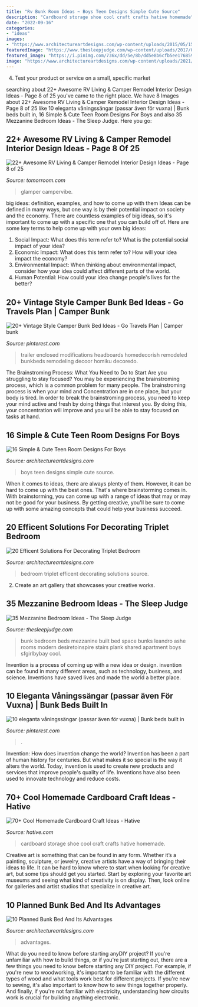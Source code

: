 ```yaml
---
title: "Rv Bunk Room Ideas ~ Boys Teen Designs Simple Cute Source"
description: "Cardboard storage shoe cool craft crafts hative homemade"
date: "2022-09-16"
categories:
- "ideas"
images:
- "https://www.architectureartdesigns.com/wp-content/uploads/2015/05/159-630x941.jpg"
featuredImage: "https://www.thesleepjudge.com/wp-content/uploads/2017/06/Small-Bunks.jpg"
featured_image: "https://i.pinimg.com/736x/dd/5e/8b/dd5e8b6cfb5ee1768596e7c91be2a4c3.jpg"
image: "https://www.architectureartdesigns.com/wp-content/uploads/2021/03/5-37.jpg"
---
```



4. Test your product or service on a small, specific market

	

		
searching about 22+ Awesome RV Living &amp; Camper Remodel Interior Design Ideas - Page 8 of 25 you've came to the right place. We have 8 Images about 22+ Awesome RV Living &amp; Camper Remodel Interior Design Ideas - Page 8 of 25 like 10 eleganta våningssängar (passar även för vuxna) | Bunk beds built in, 16 Simple &amp; Cute Teen Room Designs For Boys and also 35 Mezzanine Bedroom Ideas - The Sleep Judge. Here you go:
		
    
## 22+ Awesome RV Living &amp; Camper Remodel Interior Design Ideas - Page 8 Of 25

<img loading=lazy src="https://tomorroom.com/wp-content/uploads/2020/04/Amazing-RV-Living-Camper-Remodel-Interior-Design-Ideas-8.jpg" onerror="this.onerror=null;this.src='https://tse3.mm.bing.net/th?id=OIP.lL98Vne1R38Ai1etIToS0wHaJ4&amp;pid=15.1';" alt="22+ Awesome RV Living &amp; Camper Remodel Interior Design Ideas - Page 8 of 25">

_Source: tomorroom.com_

>glamper campervibe. 

	

big ideas: definition, examples, and how to come up with them
Ideas can be defined in many ways, but one way is by their potential impact on society and the economy. There are countless examples of big ideas, so it's important to come up with a specific one that you can build off of. Here are some key terms to help come up with your own big ideas:
1. Social Impact: What does this term refer to? What is the potential social impact of your idea?  
2. Economic Impact: What does this term refer to? How will your idea impact the economy?  
3. Environmental Impact: When thinking about environmental impact, consider how your idea could affect different parts of the world. 
4. Human Potential: How could your idea change people's lives for the better?

    
## 20+ Vintage Style Camper Bunk Bed Ideas - Go Travels Plan | Camper Bunk

<img loading=lazy src="https://i.pinimg.com/736x/80/c7/17/80c7177a5f05894788e9b7fd10c7e85b.jpg" onerror="this.onerror=null;this.src='https://tse1.mm.bing.net/th?id=OIP.R_LabMohCcm80t_kwC5vpAHaLD&amp;pid=15.1';" alt="20+ Vintage Style Camper Bunk Bed Ideas - Go Travels Plan | Camper bunk">

_Source: pinterest.com_

>trailer enclosed modifications headboards homedecorish remodeled bunkbeds remodeling decoor homiku decoredo. 

	

The Brainstroming Process: What You Need to Do to Start
Are you struggling to stay focused? You may be experiencing the brainstroming process, which is a common problem for many people. The brainstroming process is when your mind and Concentration are in one place, but your body is tired. In order to break the brainstroming process, you need to keep your mind active and fresh by doing things that interest you. By doing this, your concentration will improve and you will be able to stay focused on tasks at hand.

    
## 16 Simple &amp; Cute Teen Room Designs For Boys

<img loading=lazy src="https://www.architectureartdesigns.com/wp-content/uploads/2016/02/6-39-630x419.jpg" onerror="this.onerror=null;this.src='https://tse4.mm.bing.net/th?id=OIP.-ZIvtkJjRTz18QpxvM1U9AHaE7&amp;pid=15.1';" alt="16 Simple &amp; Cute Teen Room Designs For Boys">

_Source: architectureartdesigns.com_

>boys teen designs simple cute source. 

	

When it comes to ideas, there are always plenty of them. However, it can be hard to come up with the best ones. That's where brainstorming comes in. With brainstorming, you can come up with a range of ideas that may or may not be good for your business. By getting creative, you'll be sure to come up with some amazing concepts that could help your business succeed.

    
## 20 Efficent Solutions For Decorating Triplet Bedroom

<img loading=lazy src="https://www.architectureartdesigns.com/wp-content/uploads/2015/05/159-630x941.jpg" onerror="this.onerror=null;this.src='https://tse1.mm.bing.net/th?id=OIP.kQl6ac5BEWWyn_kLW4s5XwHaLD&amp;pid=15.1';" alt="20 Efficent Solutions For Decorating Triplet Bedroom">

_Source: architectureartdesigns.com_

>bedroom triplet efficent decorating solutions source. 

	

2. Create an art gallery that showcases your creative works.

    
## 35 Mezzanine Bedroom Ideas - The Sleep Judge

<img loading=lazy src="https://www.thesleepjudge.com/wp-content/uploads/2017/06/Small-Bunks.jpg" onerror="this.onerror=null;this.src='https://tse4.mm.bing.net/th?id=OIP.JjYm75tjkERnsjDDfPJN9wHaLH&amp;pid=15.1';" alt="35 Mezzanine Bedroom Ideas - The Sleep Judge">

_Source: thesleepjudge.com_

>bunk bedroom beds mezzanine built bed space bunks leandro ashe rooms modern desiretoinspire stairs plank shared apartment boys sfgirlbybay cool. 

	

Invention is a process of coming up with a new idea or design. invention can be found in many different areas, such as technology, business, and science. Inventions have saved lives and made the world a better place.

    
## 10 Eleganta Våningssängar (passar även För Vuxna) | Bunk Beds Built In

<img loading=lazy src="https://i.pinimg.com/736x/dd/5e/8b/dd5e8b6cfb5ee1768596e7c91be2a4c3.jpg" onerror="this.onerror=null;this.src='https://tse4.mm.bing.net/th?id=OIP.JA_LyOlGsW5Mb2TteV7eAQHaKJ&amp;pid=15.1';" alt="10 eleganta våningssängar (passar även för vuxna) | Bunk beds built in">

_Source: pinterest.com_

>. 

	

Invention: How does invention change the world?
Invention has been a part of human history for centuries. But what makes it so special is the way it alters the world. Today, invention is used to create new products and services that improve people's quality of life. Inventions have also been used to innovate technology and reduce costs.

    
## 70+ Cool Homemade Cardboard Craft Ideas - Hative

<img loading=lazy src="https://hative.com/wp-content/uploads/2014/04/cardboard-crafts/13-cardboard-shoe-storage.jpg" onerror="this.onerror=null;this.src='https://tse3.mm.bing.net/th?id=OIP.9Pa96wJwxVCW1WZjrLNPSAHaI0&amp;pid=15.1';" alt="70+ Cool Homemade Cardboard Craft Ideas - Hative">

_Source: hative.com_

>cardboard storage shoe cool craft crafts hative homemade. 

	

Creative art is something that can be found in any form. Whether it’s a painting, sculpture, or jewelry, creative artists have a way of bringing their ideas to life. It can be hard to know where to start when looking for creative art, but some tips should get you started. Start by exploring your favorite art museums and seeing what kind of creativity is on display. Then, look online for galleries and artist studios that specialize in creative art.

    
## 10 Planned Bunk Bed And Its Advantages

<img loading=lazy src="https://www.architectureartdesigns.com/wp-content/uploads/2021/03/5-37.jpg" onerror="this.onerror=null;this.src='https://tse3.mm.bing.net/th?id=OIP.enlky0RWQJH-KvTmz_ah2QHaLH&amp;pid=15.1';" alt="10 Planned Bunk Bed And Its Advantages">

_Source: architectureartdesigns.com_

>advantages. 

	

What do you need to know before starting anyDIY project?
If you're unfamiliar with how to build things, or if you're just starting out, there are a few things you need to know before starting any DIY project. For example, if you're new to woodworking, it's important to be familiar with the different types of wood and what tools work best for different projects. If you're new to sewing, it's also important to know how to sew things together properly. And finally, if you're not familiar with electricity, understanding how circuits work is crucial for building anything electronic.

